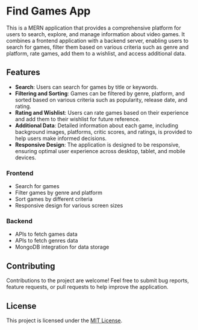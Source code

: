 # Find Games App

This is a MERN application that provides a comprehensive platform for users to search, explore, and manage information about video games. It combines a frontend application with a backend server, enabling users to search for games, filter them based on various criteria such as genre and platform, rate games, add them to a wishlist, and access additional data.

## Features

- **Search**: Users can search for games by title or keywords.
- **Filtering and Sorting**: Games can be filtered by genre, platform, and sorted based on various criteria such as popularity, release date, and rating.
- **Rating and Wishlist**: Users can rate games based on their experience and add them to their wishlist for future reference.
- **Additional Data**: Detailed information about each game, including background images, platforms, critic scores, and ratings, is provided to help users make informed decisions.
- **Responsive Design**: The application is designed to be responsive, ensuring optimal user experience across desktop, tablet, and mobile devices.

### Frontend

- Search for games
- Filter games by genre and platform
- Sort games by different criteria
- Responsive design for various screen sizes

### Backend

- APIs to fetch games data
- APIs to fetch genres data
- MongoDB integration for data storage

## Contributing

Contributions to the project are welcome! Feel free to submit bug reports, feature requests, or pull requests to help improve the application.

## License

This project is licensed under the [MIT License](/LICENSE).
